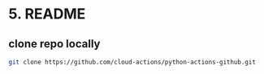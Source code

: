 # 5. README

## clone repo locally

```bash
git clone https://github.com/cloud-actions/python-actions-github.git
```
